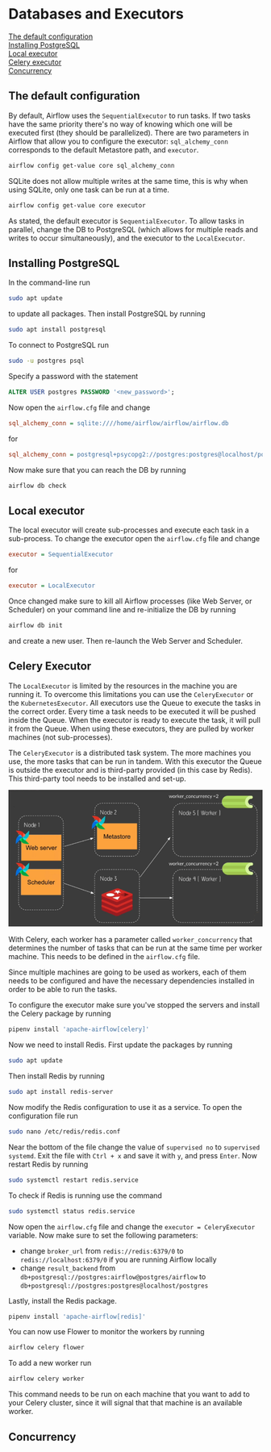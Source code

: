 # Databases and Executors

[The default configuration](#the-default-configuration)  
[Installing PostgreSQL](#installing-postgresql)  
[Local executor](#local-executor)  
[Celery executor](#celery-executor)  
[Concurrency](#concurrency)  

## The default configuration

By default, Airflow uses the `SequentialExecutor` to run tasks. If two tasks have the same priority there's no way of knowing which one will be executed first (they should be parallelized). There are two parameters in Airflow that allow you to configure the executor: `sql_alchemy_conn` corresponds to the default Metastore path, and `executor`.

``` zsh
airflow config get-value core sql_alchemy_conn
```

SQLite does not allow multiple writes at the same time, this is why when using SQLite, only one task can be run at a time.

``` zsh
airflow config get-value core executor
```

As stated, the default executor is `SequentialExecutor`. To allow tasks in parallel, change the DB to PostgreSQL (which allows for multiple reads and writes to occur simultaneously), and the executor to the `LocalExecutor`.

## Installing PostgreSQL

In the command-line run

``` zsh
sudo apt update
```

to update all packages. Then install PostgreSQL by running

``` zsh
sudo apt install postgresql
```

To connect to PostgreSQL run

``` zsh
sudo -u postgres psql
```

Specify a password with the statement

``` sql
ALTER USER postgres PASSWORD '<new_password>';
```

Now open the `airflow.cfg` file and change

``` cfg
sql_alchemy_conn = sqlite:////home/airflow/airflow/airflow.db
```

for

``` cfg
sql_alchemy_conn = postgresql+psycopg2://postgres:postgres@localhost/postgres
```

Now make sure that you can reach the DB by running

``` zsh
airflow db check
```

## Local executor

The local executor will create sub-processes and execute each task in a sub-process. To change the executor open the `airflow.cfg` file and change

``` cfg
executor = SequentialExecutor
```

for

``` cfg
executor = LocalExecutor
```

Once changed make sure to kill all Airflow processes (like Web Server, or Scheduler) on your command line and re-initialize the DB by running

``` zsh
airflow db init
```

and create a new user. Then re-launch the Web Server and Scheduler.

## Celery Executor

The `LocalExecutor` is limited by the resources in the machine you are running it. To overcome this limitations you can use the `CeleryExecutor` or the `KubernetesExecutor`. All executors use the Queue to execute the tasks in the correct order. Every time a task needs to be executed it will be pushed inside the Queue. When the executor is ready to execute the task, it will pull it from the Queue. When using these executors, they are pulled by worker machines (not sub-processes).

The `CeleryExecutor` is a distributed task system. The more machines you use, the more tasks that can be run in tandem. With this executor the Queue is outside the executor and is third-party provided (in this case by Redis). This third-party tool needs to be installed and set-up.

![](airflow/img/celery_executor.png)

With Celery, each worker has a parameter called `worker_concurrency` that determines the number of tasks that can be run at the same time per worker machine. This needs to be defined in the `airflow.cfg` file.

Since multiple machines are going to be used as workers, each of them needs to be configured and have the necessary dependencies installed in order to be able to run the tasks.

To configure the executor make sure you've stopped the servers and install the Celery package by running

``` zsh
pipenv install 'apache-airflow[celery]'
```

Now we need to install Redis. First update the packages by running

``` zsh
sudo apt update
```

Then install Redis by running

``` zsh
sudo apt install redis-server
```

Now modify the Redis configuration to use it as a service. To open the configuration file run

``` zsh
sudo nano /etc/redis/redis.conf
```

Near the bottom of the file change the value of `supervised no` to `supervised systemd`. Exit the file with `Ctrl + x` and save it with `y`, and press `Enter`. Now restart Redis by running

``` zsh
sudo systemctl restart redis.service
```

To check if Redis is running use the command

``` zsh
sudo systemctl status redis.service
```

Now open the `airflow.cfg` file and change the `executor = CeleryExecutor` variable. Now make sure to set the following parameters:

- change `broker_url` from `redis://redis:6379/0` to `redis://localhost:6379/0` if you are running Airflow locally
- change `result_backend` from `db+postgresql://postgres:airflow@postgres/airflow` to `db+postgresql://postgres:postgres@localhost/postgres`

Lastly, install the Redis package.

``` zsh
pipenv install 'apache-airflow[redis]'
```

You can now use Flower to monitor the workers by running 

``` zsh
airflow celery flower
```

To add a new worker run

``` zsh
airflow celery worker
```

This command needs to be run on each machine that you want to add to your Celery cluster, since it will signal that that machine is an available worker.

## Concurrency

